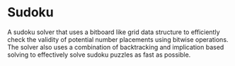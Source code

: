 # Sudoku

A sudoku solver that uses a bitboard like grid data structure to efficiently check the validity of potential number placements using bitwise operations. The solver also uses a combination of backtracking and implication based solving to effectively solve sudoku puzzles as fast as possible.
